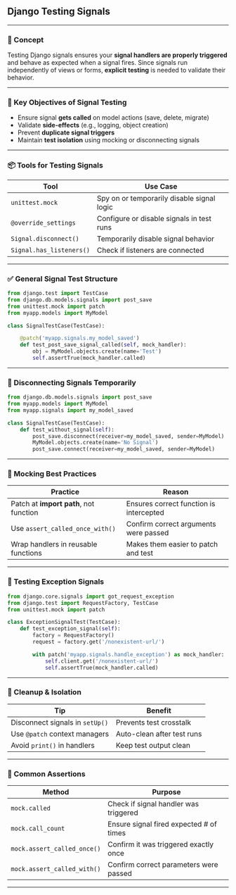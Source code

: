 ## Django Testing Signals

---

### 🧠 Concept

Testing Django signals ensures your **signal handlers are properly triggered** and behave as expected when a signal fires. Since signals run independently of views or forms, **explicit testing** is needed to validate their behavior.

---

### 🧪 Key Objectives of Signal Testing

- Ensure signal **gets called** on model actions (save, delete, migrate)
- Validate **side-effects** (e.g., logging, object creation)
- Prevent **duplicate signal triggers**
- Maintain **test isolation** using mocking or disconnecting signals

---

### 📦 Tools for Testing Signals

| Tool                  | Use Case                                |
|-----------------------|------------------------------------------|
| `unittest.mock`       | Spy on or temporarily disable signal logic |
| `@override_settings`  | Configure or disable signals in test runs |
| `Signal.disconnect()` | Temporarily disable signal behavior      |
| `Signal.has_listeners()` | Check if listeners are connected     |

---

### ✅ General Signal Test Structure

```python
from django.test import TestCase
from django.db.models.signals import post_save
from unittest.mock import patch
from myapp.models import MyModel

class SignalTestCase(TestCase):

    @patch('myapp.signals.my_model_saved')
    def test_post_save_signal_called(self, mock_handler):
        obj = MyModel.objects.create(name='Test')
        self.assertTrue(mock_handler.called)
```

---

### 🔐 Disconnecting Signals Temporarily

```python
from django.db.models.signals import post_save
from myapp.models import MyModel
from myapp.signals import my_model_saved

class SignalTestCase(TestCase):
    def test_without_signal(self):
        post_save.disconnect(receiver=my_model_saved, sender=MyModel)
        MyModel.objects.create(name='No Signal')
        post_save.connect(receiver=my_model_saved, sender=MyModel)
```

---

### 🧾 Mocking Best Practices

| Practice                         | Reason                                                  |
|----------------------------------|----------------------------------------------------------|
| Patch at **import path**, not function | Ensures correct function is intercepted               |
| Use `assert_called_once_with()`  | Confirm correct arguments were passed                   |
| Wrap handlers in reusable functions | Makes them easier to patch and test                    |

---

### 🧪 Testing Exception Signals

```python
from django.core.signals import got_request_exception
from django.test import RequestFactory, TestCase
from unittest.mock import patch

class ExceptionSignalTest(TestCase):
    def test_exception_signal(self):
        factory = RequestFactory()
        request = factory.get('/nonexistent-url/')

        with patch('myapp.signals.handle_exception') as mock_handler:
            self.client.get('/nonexistent-url/')
            self.assertTrue(mock_handler.called)
```

---

### 🧼 Cleanup & Isolation

| Tip                              | Benefit                        |
|----------------------------------|--------------------------------|
| Disconnect signals in `setUp()`  | Prevents test crosstalk        |
| Use `@patch` context managers    | Auto-clean after test runs     |
| Avoid `print()` in handlers      | Keep test output clean         |

---

### 🧰 Common Assertions

| Method                     | Purpose                                 |
|----------------------------|------------------------------------------|
| `mock.called`              | Check if signal handler was triggered    |
| `mock.call_count`          | Ensure signal fired expected # of times  |
| `mock.assert_called_once()`| Confirm it was triggered exactly once    |
| `mock.assert_called_with()`| Confirm correct parameters were passed   |

---
